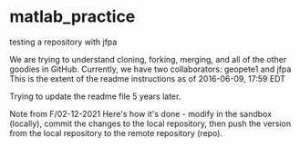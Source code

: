 # matlab_practice
testing a repository with jfpa

We are trying to understand cloning, forking, merging, and all of the other goodies in GitHub.
Currently, we have two collaborators: geopete1 and jfpa
This is the extent of the readme instructions as of 2016-06-09, 17:59 EDT

Trying to update the readme file 5 years later.

Note from F/02-12-2021
Here's how it's done - modify in the sandbox (locally), commit the changes 
to the local repository, then push the version from the local repository 
to the remote repository (repo).